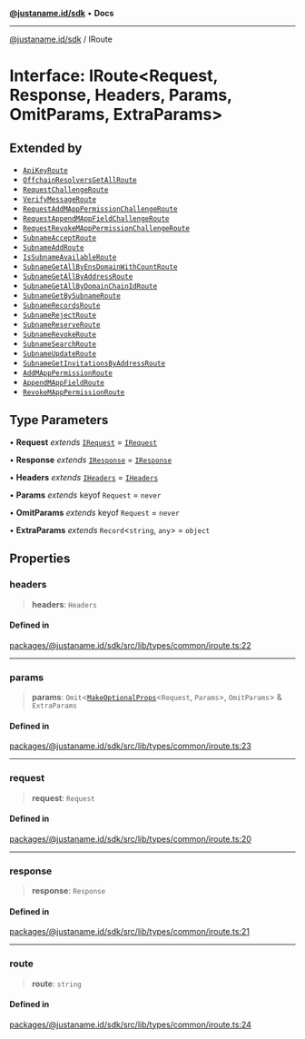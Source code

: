 [**@justaname.id/sdk**](../README.md) • **Docs**

***

[@justaname.id/sdk](../globals.md) / IRoute

# Interface: IRoute\<Request, Response, Headers, Params, OmitParams, ExtraParams\>

## Extended by

- [`ApiKeyRoute`](ApiKeyRoute.md)
- [`OffchainResolversGetAllRoute`](OffchainResolversGetAllRoute.md)
- [`RequestChallengeRoute`](RequestChallengeRoute.md)
- [`VerifyMessageRoute`](VerifyMessageRoute.md)
- [`RequestAddMAppPermissionChallengeRoute`](RequestAddMAppPermissionChallengeRoute.md)
- [`RequestAppendMAppFieldChallengeRoute`](RequestAppendMAppFieldChallengeRoute.md)
- [`RequestRevokeMAppPermissionChallengeRoute`](RequestRevokeMAppPermissionChallengeRoute.md)
- [`SubnameAcceptRoute`](SubnameAcceptRoute.md)
- [`SubnameAddRoute`](SubnameAddRoute.md)
- [`IsSubnameAvailableRoute`](IsSubnameAvailableRoute.md)
- [`SubnameGetAllByEnsDomainWithCountRoute`](SubnameGetAllByEnsDomainWithCountRoute.md)
- [`SubnameGetAllByAddressRoute`](SubnameGetAllByAddressRoute.md)
- [`SubnameGetAllByDomainChainIdRoute`](SubnameGetAllByDomainChainIdRoute.md)
- [`SubnameGetBySubnameRoute`](SubnameGetBySubnameRoute.md)
- [`SubnameRecordsRoute`](SubnameRecordsRoute.md)
- [`SubnameRejectRoute`](SubnameRejectRoute.md)
- [`SubnameReserveRoute`](SubnameReserveRoute.md)
- [`SubnameRevokeRoute`](SubnameRevokeRoute.md)
- [`SubnameSearchRoute`](SubnameSearchRoute.md)
- [`SubnameUpdateRoute`](SubnameUpdateRoute.md)
- [`SubnameGetInvitationsByAddressRoute`](SubnameGetInvitationsByAddressRoute.md)
- [`AddMAppPermissionRoute`](AddMAppPermissionRoute.md)
- [`AppendMAppFieldRoute`](AppendMAppFieldRoute.md)
- [`RevokeMAppPermissionRoute`](RevokeMAppPermissionRoute.md)

## Type Parameters

• **Request** *extends* [`IRequest`](IRequest.md) = [`IRequest`](IRequest.md)

• **Response** *extends* [`IResponse`](IResponse.md) = [`IResponse`](IResponse.md)

• **Headers** *extends* [`IHeaders`](IHeaders.md) = [`IHeaders`](IHeaders.md)

• **Params** *extends* keyof `Request` = `never`

• **OmitParams** *extends* keyof `Request` = `never`

• **ExtraParams** *extends* `Record`\<`string`, `any`\> = `object`

## Properties

### headers

> **headers**: `Headers`

#### Defined in

[packages/@justaname.id/sdk/src/lib/types/common/iroute.ts:22](https://github.com/JustaName-id/JustaName-sdk/blob/dc845c10af242e3ca87d95ef392516ac0bfa8b95/packages/@justaname.id/sdk/src/lib/types/common/iroute.ts#L22)

***

### params

> **params**: `Omit`\<[`MakeOptionalProps`](../type-aliases/MakeOptionalProps.md)\<`Request`, `Params`\>, `OmitParams`\> & `ExtraParams`

#### Defined in

[packages/@justaname.id/sdk/src/lib/types/common/iroute.ts:23](https://github.com/JustaName-id/JustaName-sdk/blob/dc845c10af242e3ca87d95ef392516ac0bfa8b95/packages/@justaname.id/sdk/src/lib/types/common/iroute.ts#L23)

***

### request

> **request**: `Request`

#### Defined in

[packages/@justaname.id/sdk/src/lib/types/common/iroute.ts:20](https://github.com/JustaName-id/JustaName-sdk/blob/dc845c10af242e3ca87d95ef392516ac0bfa8b95/packages/@justaname.id/sdk/src/lib/types/common/iroute.ts#L20)

***

### response

> **response**: `Response`

#### Defined in

[packages/@justaname.id/sdk/src/lib/types/common/iroute.ts:21](https://github.com/JustaName-id/JustaName-sdk/blob/dc845c10af242e3ca87d95ef392516ac0bfa8b95/packages/@justaname.id/sdk/src/lib/types/common/iroute.ts#L21)

***

### route

> **route**: `string`

#### Defined in

[packages/@justaname.id/sdk/src/lib/types/common/iroute.ts:24](https://github.com/JustaName-id/JustaName-sdk/blob/dc845c10af242e3ca87d95ef392516ac0bfa8b95/packages/@justaname.id/sdk/src/lib/types/common/iroute.ts#L24)
